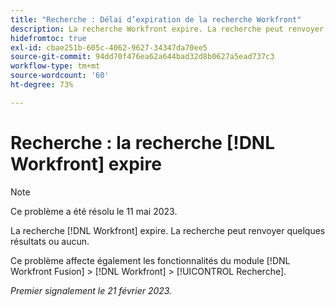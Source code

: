 ```yaml
---
title: "Recherche : Délai d’expiration de la recherche Workfront"
description: La recherche Workfront expire. La recherche peut renvoyer quelques résultats ou aucun.
hidefromtoc: true
exl-id: cbae251b-605c-4062-9627-34347da70ee5
source-git-commit: 94dd70f476ea62a644bad32d8b0627a5ead737c3
workflow-type: tm+mt
source-wordcount: '60'
ht-degree: 73%

---
```


# Recherche : la recherche [!DNL Workfront] expire

<!--this issue is on WF and WFF TOCs. Valid issue, won't fix-->

>[!NOTE]
>
>Ce problème a été résolu le 11 mai 2023.

La recherche [!DNL Workfront] expire. La recherche peut renvoyer quelques résultats ou aucun.

Ce problème affecte également les fonctionnalités du module [!DNL Workfront Fusion] > [!DNL Workfront] > [!UICONTROL Recherche].

_Premier signalement le 21 février 2023._
